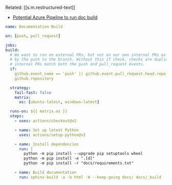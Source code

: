 

Related: [[s.m.restructured-text]]

- [Potential Azure Pipeline to run doc build](https://github.com/psf/black/blob/main/.github/workflows/doc.yml)

```yaml
name: Documentation Build

on: [push, pull_request]

jobs:
build:
  # We want to run on external PRs, but not on our own internal PRs as they'll be run
  # by the push to the branch. Without this if check, checks are duplicated since
  # internal PRs match both the push and pull_request events.
  if:
	github.event_name == 'push' || github.event.pull_request.head.repo.full_name !=
	github.repository

  strategy:
	fail-fast: false
	matrix:
	  os: [ubuntu-latest, windows-latest]

  runs-on: ${{ matrix.os }}
  steps:
	- uses: actions/checkout@v2

	- name: Set up latest Python
	  uses: actions/setup-python@v2

	- name: Install dependencies
	  run: |
		python -m pip install --upgrade pip setuptools wheel
		python -m pip install -e ".[d]"
		python -m pip install -r "docs/requirements.txt"

	- name: Build documentation
	  run: sphinx-build -a -b html -W --keep-going docs/ docs/_build
```
